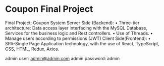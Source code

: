 # Coupon Final Project
Final Project: Coupon System
 Server Side (Backend):
• Three-tier architecture: Data access layer interfacing with the MySQL Database, Services
 for the business logic and Rest controllers.
• Use of Threads.
• Manage users according to permissions (JWT)
 Client Side(Frontend):
• SPA-Single Page Application technology, with the use of React, TypeScript, CSS, HTML,
 Redux, Axios.
 
 admin user: admin@admin.com
 admin password: admin
